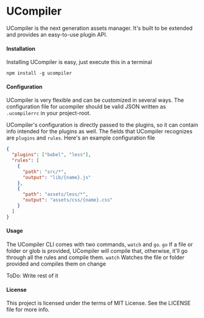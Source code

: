UCompiler
=========

UCompiler is the next generation assets manager. It's built to be extended and provides an easy-to-use plugin API.

#### Installation

Installing UCompiler is easy, just execute this in a terminal
```
npm install -g ucompiler
```

#### Configuration

UCompiler is very flexible and can be customized in several ways. The configuration file for ucompiler should be valid JSON written as `.ucompilerrc` in your project-root.

UCompiler's configuration is directly passed to the plugins, so it can contain info intended for the plugins as well.
The fields that UCompiler recognizes are `plugins` and `rules`.
Here's an example configuration file

```json
{
  "plugins": ["babel", "less"],
  "rules": [
    {
      "path": "src/*",
      "output": "lib/{name}.js"
    },
    {
      "path": "assets/less/*",
      "output": "assets/css/{name}.css"
    }
  ]
}
```

#### Usage

The UCompiler CLI comes with two commands, `watch` and `go`.
`go` If a file or folder or glob is provided, UCompiler will compile that, otherwise, it'll go through all the rules and compile them.
`watch` Watches the file or folder provided and compiles them on change

ToDo: Write rest of it

#### License

This project is licensed under the terms of MIT License. See the LICENSE file for more info.
